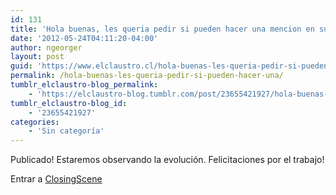 ```yaml
---
id: 131
title: 'Hola buenas, les queria pedir si pueden hacer una mencion en su Blog de este nuevo sello independiente orientado a sonidos poco comerciales, encontraran discos para descargar totalmente gratuito asi como tambien Streaming de nuestro catalogo&#8230; Gracias! La url es closingscene(punto)com'
date: '2012-05-24T04:11:20-04:00'
author: ngeorger
layout: post
guid: 'https://www.elclaustro.cl/hola-buenas-les-queria-pedir-si-pueden-hacer-una/'
permalink: /hola-buenas-les-queria-pedir-si-pueden-hacer-una/
tumblr_elclaustro-blog_permalink:
    - 'https://elclaustro-blog.tumblr.com/post/23655421927/hola-buenas-les-queria-pedir-si-pueden-hacer-una'
tumblr_elclaustro-blog_id:
    - '23655421927'
categories:
    - 'Sin categoría'
---
```


Publicado! Estaremos observando la evolución. Felicitaciones por el trabajo!

Entrar a [ClosingScene](http://www.closingscene.com/)